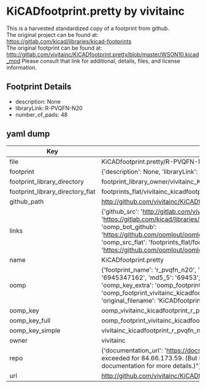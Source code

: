 # KiCADfootprint.pretty by vivitainc  
This is a harvested standardized copy of a footprint from github.  
The original project can be found at:  
https://gitlab.com/kicad/libraries/kicad-footprints  
The original footprint can be found at:
http://gitlab.com/vivitainc/KiCADfootprint.pretty/blob/master/WSON10.kicad_mod
Please consult that link for additional, details, files, and license information.  
## Footprint Details
* description: None  
* libraryLink: R-PVQFN-N20  
* number_of_pads: 48  
## yaml dump  
| Key | Value |  
| --- | --- |  
| file | KiCADfootprint.pretty/R-PVQFN-N20.kicad_mod |  
| footprint | {'description': None, 'libraryLink': 'R-PVQFN-N20', 'number_of_pads': 48} |  
| footprint_library_directory | footprint_library_owner/vivitainc_KiCADfootprint.pretty |  
| footprint_library_directory_flat | footprints_flat/vivitainc_kicadfootprint_r_pvqfn_n20/working |  
| github_path | http://github.com/vivitainc/KiCADfootprint.pretty/blob/master/R-PVQFN-N20.kicad_mod |  
| links | {'github_src': 'http://gitlab.com/vivitainc/KiCADfootprint.pretty/blob/master/WSON10.kicad_mod', 'github_src_repo': 'https://gitlab.com/kicad/libraries/kicad-footprints', 'oomp_bot': 'footprints/vivitainc_kicadfootprint_r_pvqfn_n20/working', 'oomp_bot_github': 'https://github.com/oomlout/oomlout_oomp_footprint_bot/tree/main/footprints/vivitainc_kicadfootprint_r_pvqfn_n20/working', 'oomp_src_flat': 'footprints_flat/footprints_flat/vivitainc_kicadfootprint_r_pvqfn_n20/working', 'oomp_src_flat_github': 'https://github.com/oomlout/oomlout_oomp_footprint_src/tree/main/footprints_flat/vivitainc_kicadfootprint_r_pvqfn_n20/working'} |  
| name | KiCADfootprint.pretty |  
| oomp | {'footprint_name': 'r_pvqfn_n20', 'library_name': 'kicadfootprint', 'md5': '6945347162b745729add82951afe3fc0', 'md5_10': '6945347162', 'md5_5': '69453', 'md5_6': '694534', 'oomp_key': 'oomp_vivitainc_kicadfootprint_r_pvqfn_n20', 'oomp_key_extra': 'oomp_footprint_vivitainc_kicadfootprint_r_pvqfn_n20', 'oomp_key_full': 'oomp_footprint_vivitainc_kicadfootprint_r_pvqfn_n20_694534', 'oomp_key_simple': 'vivitainc_kicadfootprint_r_pvqfn_n20', 'original_filename': 'KiCADfootprint.pretty/R-PVQFN-N20.kicad_mod', 'owner_name': 'vivitainc'} |  
| oomp_key | oomp_vivitainc_kicadfootprint_r_pvqfn_n20 |  
| oomp_key_full | oomp_footprint_vivitainc_kicadfootprint_r_pvqfn_n20 |  
| oomp_key_simple | vivitainc_kicadfootprint_r_pvqfn_n20 |  
| owner | vivitainc |  
| repo | {'documentation_url': 'https://docs.github.com/rest/overview/resources-in-the-rest-api#rate-limiting', 'message': "API rate limit exceeded for 84.66.173.59. (But here's the good news: Authenticated requests get a higher rate limit. Check out the documentation for more details.)"} |  
| url | http://github.com/vivitainc/KiCADfootprint.pretty |  

